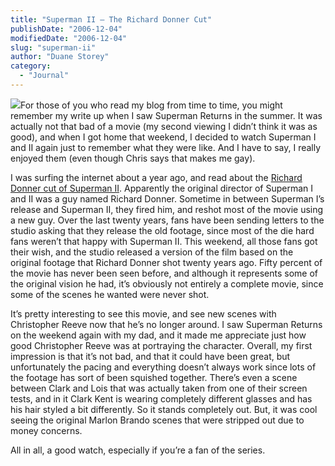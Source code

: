 ```yaml
---
title: "Superman II – The Richard Donner Cut"
publishDate: "2006-12-04"
modifiedDate: "2006-12-04"
slug: "superman-ii"
author: "Duane Storey"
category:
  - "Journal"
---
```


![](http://a-arca.uol.com.br/v2/images/donnercut.jpg)For those of you who read my blog from time to time, you might remember my write up when I saw Superman Returns in the summer. It was actually not that bad of a movie (my second viewing I didn’t think it was as good), and when I got home that weekend, I decided to watch Superman I and II again just to remember what they were like. And I have to say, I really enjoyed them (even though Chris says that makes me gay).

I was surfing the internet about a year ago, and read about the [Richard Donner cut of Superman II](http://en.wikipedia.org/wiki/Superman_II:_The_Richard_Donner_Cut). Apparently the original director of Superman I and II was a guy named Richard Donner. Sometime in between Superman I’s release and Superman II, they fired him, and reshot most of the movie using a new guy. Over the last twenty years, fans have been sending letters to the studio asking that they release the old footage, since most of the die hard fans weren’t that happy with Superman II. This weekend, all those fans got their wish, and the studio released a version of the film based on the original footage that Richard Donner shot twenty years ago. Fifty percent of the movie has never been seen before, and although it represents some of the original vision he had, it’s obviously not entirely a complete movie, since some of the scenes he wanted were never shot.

It’s pretty interesting to see this movie, and see new scenes with Christopher Reeve now that he’s no longer around. I saw Superman Returns on the weekend again with my dad, and it made me appreciate just how good Christopher Reeve was at portraying the character. Overall, my first impression is that it’s not bad, and that it could have been great, but unfortunately the pacing and everything doesn’t always work since lots of the footage has sort of been squished together. There’s even a scene between Clark and Lois that was actually taken from one of their screen tests, and in it Clark Kent is wearing completely different glasses and has his hair styled a bit differently. So it stands completely out. But, it was cool seeing the original Marlon Brando scenes that were stripped out due to money concerns.

All in all, a good watch, especially if you’re a fan of the series.